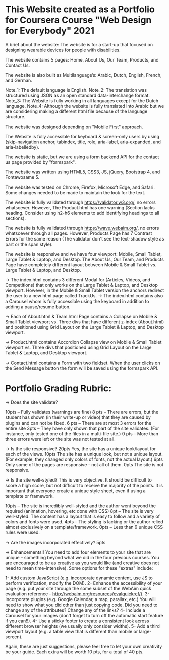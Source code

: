 # This Website created as a Portfolio for Coursera Course "Web Design for Everybody" 2021

 A brief about the website: The website is for a start-up that focused on designing wearable devices for people with disabilities.

 The website contains 5 pages: Home, About Us, Our Team, Products, and Contact Us.

 The website is also built as Multilanguage’s: Arabic, Dutch, English, French, and German.

 Note_1: The default language is English.
 Note_2: The translation was structured using JSON as an open standard data-interchange format.
 Note_3: The Website is fully working in all languages except for the Dutch language.
 Note_4: Although the website is fully translated into Arabic but we are considering making a different html file because of the language structure.

The website was designed depending on "Mobile First" approach.

The Website is fully accessible for keyboard & screen-only users by using (skip-navigation anchor, tabindex, title, role, aria-label, aria-expanded, and aria-labelledby).

The website is static, but we are using a form backend API for the contact us page provided by "formspark".

The website was written using HTML5, CSS3, JS, jQuery, Bootstrap 4, and Fontawosame 5.

The website was tested on Chrome, Firefox, Microsoft Edge, and Safari.
Some changes needed to be made to maintain the look for the text.

The website is fully validated through https://validator.w3.org/, no errors whatsoever. However, The Product.html has one warning
(Section lacks heading. Consider using h2-h6 elements to add identifying headings to all sections).

The website is fully validated through https://wave.webaim.org/, no errors whatsoever through all pages. However, Products Page has 7 Contrast Errors for the same reason (The validator don't see the text-shadow style as part or the span style).

The website is responsive and we have four viewport: Mobile, Small Tablet, Large Tablet & Laptop, and Desktop.
The About Us, Our Team, and Products Page have completely different layout between Mobile & Small Tablet vs. Large Tablet & Laptop, and Desktop.

-> The index.html contains 3 different Modal for (Articles, Videos, and Competitions) that only works on the Large Tablet & Laptop, and Desktop viewport.
   However, in the Mobile & Small Tablet version the anchors redirect the user to a new html page called TrackUs.
-> The index.html contains also a Carousel whom is fully accessible using the keyboard in addition to adding a pause/resume button.

-> Each of About.html & Team.html Page contains a Collapse on Mobile & Small Tablet viewport vs.
   Three divs that have different z-index (About.html) and positioned using Grid Layout on the Large Tablet & Laptop, and Desktop viewport.

-> Product.html contains Accordion Collapse view on Mobile & Small Tablet viewport vs.
   Three divs that positioned using Grid Layout on the Large Tablet & Laptop, and Desktop viewport.

-> Contact.html contains a Form with two fieldset. When the user clicks on the Send Message button the form will be saved using the formspark API.


# Portfolio Grading Rubric:

-> Does the site validate?

10pts – Fully validates (warnings are fine)
8 pts – There are errors, but the student has shown (in their write-up or video) that they are caused by plugins and can not be fixed.
6 pts – There are at most 3 errors for the entire site
3pts – They have only shown that part of the site validates.  (For instance, only tested one of the files in a multi-file site.)
0 pts – More than three errors  were left or the site was not tested at all.

-> Is the site responsive?
20pts Yes, the site has a unique look/layout for each of the views.
10pts The site has a unique look, but not a unique layout.  (For example, they changed only colors of fonts, not the actual layout.)
6pts Only some of the pages are responsive - not all of them.
0pts The site is not responsive.

-> Is the site well-styled?
This is very objective.
It should be difficult to score a high score, but not difficult to receive the majority of the points.
It is important that everyone create a unique style sheet, even if using a template or framework.

10pts – The site is incredibly well-styled and the author went beyond the required (animation, hovering, etc done with CSS)
8pt – The site is very well-styled. The content has a layout that is easy to follow and a variety of colors and fonts were used.
4pts – The styling is lacking or the author relied almost exclusively on a template/framework.
0pts – Less than 9 unique CSS rules were used.

-> Are the images incorporated effectively? 5pts

-> Enhancements!!
You need to add four elements to your site that are unique – something beyond what we did in the four previous courses.
You are encouraged to be as creative as you would like (and creative does not need to mean time-intensive).
Some options for these "extras" include:

1- Add custom JavaScript (e.g. incorporate dynamic content, use JS to perform verification, modify the DOM).
2- Enhance the accessibility of your page (e.g. put your site through the some subset of the WebAim quick evaluation reference - http://webaim.org/resources/evalquickref/).
3- Incorporate plugins (e.g. Google Calendar, a map, parallax, etc.) You will need to show what you did other than just copying code.  Did you need to change any of the attributes?  Change any of the links?
4- Include a Carousel for your images (don't forget to turn off the automatic start feature if you can!!).
4- Use a sticky footer to create a consistent look across different browser heights (we usually only consider widths).
5- Add a third viewport layout (e.g. a table view that is different than mobile or large-screen).

Again, these are just suggestions, please feel free to let your own creativity be your guide.
Each extra will be worth 10 pts, for a total of 40 pts.
